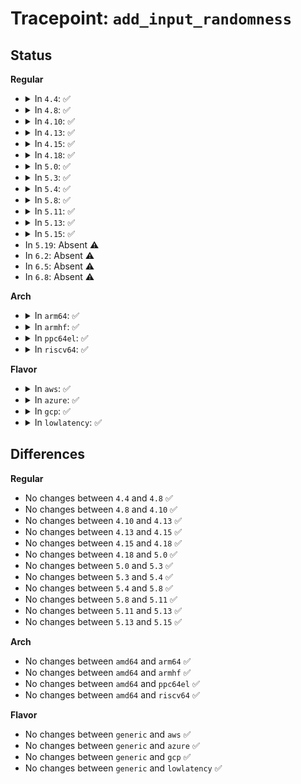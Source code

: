# Tracepoint: <code>add_input_randomness</code>

## Status
<b>Regular</b>
<ul>
<li>
<details>
<summary>In <code>4.4</code>: ✅</summary>

Event:

```c
struct trace_event_raw_add_input_randomness {
    struct trace_entry ent;
    int input_bits;
    char __data[0];
};
```
Function:

```c
void trace_event_raw_event_add_input_randomness(void *__data, int input_bits);
```
</details>
</li>
<li>
<details>
<summary>In <code>4.8</code>: ✅</summary>

Event:

```c
struct trace_event_raw_add_input_randomness {
    struct trace_entry ent;
    int input_bits;
    char __data[0];
};
```
Function:

```c
void trace_event_raw_event_add_input_randomness(void *__data, int input_bits);
```
</details>
</li>
<li>
<details>
<summary>In <code>4.10</code>: ✅</summary>

Event:

```c
struct trace_event_raw_add_input_randomness {
    struct trace_entry ent;
    int input_bits;
    char __data[0];
};
```
Function:

```c
void trace_event_raw_event_add_input_randomness(void *__data, int input_bits);
```
</details>
</li>
<li>
<details>
<summary>In <code>4.13</code>: ✅</summary>

Event:

```c
struct trace_event_raw_add_input_randomness {
    struct trace_entry ent;
    int input_bits;
    char __data[0];
};
```
Function:

```c
void trace_event_raw_event_add_input_randomness(void *__data, int input_bits);
```
</details>
</li>
<li>
<details>
<summary>In <code>4.15</code>: ✅</summary>

Event:

```c
struct trace_event_raw_add_input_randomness {
    struct trace_entry ent;
    int input_bits;
    char __data[0];
};
```
Function:

```c
void trace_event_raw_event_add_input_randomness(void *__data, int input_bits);
```
</details>
</li>
<li>
<details>
<summary>In <code>4.18</code>: ✅</summary>

Event:

```c
struct trace_event_raw_add_input_randomness {
    struct trace_entry ent;
    int input_bits;
    char __data[0];
};
```
Function:

```c
void trace_event_raw_event_add_input_randomness(void *__data, int input_bits);
```
</details>
</li>
<li>
<details>
<summary>In <code>5.0</code>: ✅</summary>

Event:

```c
struct trace_event_raw_add_input_randomness {
    struct trace_entry ent;
    int input_bits;
    char __data[0];
};
```
Function:

```c
void trace_event_raw_event_add_input_randomness(void *__data, int input_bits);
```
</details>
</li>
<li>
<details>
<summary>In <code>5.3</code>: ✅</summary>

Event:

```c
struct trace_event_raw_add_input_randomness {
    struct trace_entry ent;
    int input_bits;
    char __data[0];
};
```
Function:

```c
void trace_event_raw_event_add_input_randomness(void *__data, int input_bits);
```
</details>
</li>
<li>
<details>
<summary>In <code>5.4</code>: ✅</summary>

Event:

```c
struct trace_event_raw_add_input_randomness {
    struct trace_entry ent;
    int input_bits;
    char __data[0];
};
```
Function:

```c
void trace_event_raw_event_add_input_randomness(void *__data, int input_bits);
```
</details>
</li>
<li>
<details>
<summary>In <code>5.8</code>: ✅</summary>

Event:

```c
struct trace_event_raw_add_input_randomness {
    struct trace_entry ent;
    int input_bits;
    char __data[0];
};
```
Function:

```c
void trace_event_raw_event_add_input_randomness(void *__data, int input_bits);
```
</details>
</li>
<li>
<details>
<summary>In <code>5.11</code>: ✅</summary>

Event:

```c
struct trace_event_raw_add_input_randomness {
    struct trace_entry ent;
    int input_bits;
    char __data[0];
};
```
Function:

```c
void trace_event_raw_event_add_input_randomness(void *__data, int input_bits);
```
</details>
</li>
<li>
<details>
<summary>In <code>5.13</code>: ✅</summary>

Event:

```c
struct trace_event_raw_add_input_randomness {
    struct trace_entry ent;
    int input_bits;
    char __data[0];
};
```
Function:

```c
void trace_event_raw_event_add_input_randomness(void *__data, int input_bits);
```
</details>
</li>
<li>
<details>
<summary>In <code>5.15</code>: ✅</summary>

Event:

```c
struct trace_event_raw_add_input_randomness {
    struct trace_entry ent;
    int input_bits;
    char __data[0];
};
```
Function:

```c
void trace_event_raw_event_add_input_randomness(void *__data, int input_bits);
```
</details>
</li>
<li>
In <code>5.19</code>: Absent ⚠️
</li>
<li>
In <code>6.2</code>: Absent ⚠️
</li>
<li>
In <code>6.5</code>: Absent ⚠️
</li>
<li>
In <code>6.8</code>: Absent ⚠️
</li>
</ul>
<b>Arch</b>
<ul>
<li>
<details>
<summary>In <code>arm64</code>: ✅</summary>

Event:

```c
struct trace_event_raw_add_input_randomness {
    struct trace_entry ent;
    int input_bits;
    char __data[0];
};
```
Function:

```c
void trace_event_raw_event_add_input_randomness(void *__data, int input_bits);
```
</details>
</li>
<li>
<details>
<summary>In <code>armhf</code>: ✅</summary>

Event:

```c
struct trace_event_raw_add_input_randomness {
    struct trace_entry ent;
    int input_bits;
    char __data[0];
};
```
Function:

```c
void trace_event_raw_event_add_input_randomness(void *__data, int input_bits);
```
</details>
</li>
<li>
<details>
<summary>In <code>ppc64el</code>: ✅</summary>

Event:

```c
struct trace_event_raw_add_input_randomness {
    struct trace_entry ent;
    int input_bits;
    char __data[0];
};
```
Function:

```c
void trace_event_raw_event_add_input_randomness(void *__data, int input_bits);
```
</details>
</li>
<li>
<details>
<summary>In <code>riscv64</code>: ✅</summary>

Event:

```c
struct trace_event_raw_add_input_randomness {
    struct trace_entry ent;
    int input_bits;
    char __data[0];
};
```
Function:

```c
void trace_event_raw_event_add_input_randomness(void *__data, int input_bits);
```
</details>
</li>
</ul>
<b>Flavor</b>
<ul>
<li>
<details>
<summary>In <code>aws</code>: ✅</summary>

Event:

```c
struct trace_event_raw_add_input_randomness {
    struct trace_entry ent;
    int input_bits;
    char __data[0];
};
```
Function:

```c
void trace_event_raw_event_add_input_randomness(void *__data, int input_bits);
```
</details>
</li>
<li>
<details>
<summary>In <code>azure</code>: ✅</summary>

Event:

```c
struct trace_event_raw_add_input_randomness {
    struct trace_entry ent;
    int input_bits;
    char __data[0];
};
```
Function:

```c
void trace_event_raw_event_add_input_randomness(void *__data, int input_bits);
```
</details>
</li>
<li>
<details>
<summary>In <code>gcp</code>: ✅</summary>

Event:

```c
struct trace_event_raw_add_input_randomness {
    struct trace_entry ent;
    int input_bits;
    char __data[0];
};
```
Function:

```c
void trace_event_raw_event_add_input_randomness(void *__data, int input_bits);
```
</details>
</li>
<li>
<details>
<summary>In <code>lowlatency</code>: ✅</summary>

Event:

```c
struct trace_event_raw_add_input_randomness {
    struct trace_entry ent;
    int input_bits;
    char __data[0];
};
```
Function:

```c
void trace_event_raw_event_add_input_randomness(void *__data, int input_bits);
```
</details>
</li>
</ul>

## Differences
<b>Regular</b>
<ul>
<li>
No changes between <code>4.4</code> and <code>4.8</code> ✅
</li>
<li>
No changes between <code>4.8</code> and <code>4.10</code> ✅
</li>
<li>
No changes between <code>4.10</code> and <code>4.13</code> ✅
</li>
<li>
No changes between <code>4.13</code> and <code>4.15</code> ✅
</li>
<li>
No changes between <code>4.15</code> and <code>4.18</code> ✅
</li>
<li>
No changes between <code>4.18</code> and <code>5.0</code> ✅
</li>
<li>
No changes between <code>5.0</code> and <code>5.3</code> ✅
</li>
<li>
No changes between <code>5.3</code> and <code>5.4</code> ✅
</li>
<li>
No changes between <code>5.4</code> and <code>5.8</code> ✅
</li>
<li>
No changes between <code>5.8</code> and <code>5.11</code> ✅
</li>
<li>
No changes between <code>5.11</code> and <code>5.13</code> ✅
</li>
<li>
No changes between <code>5.13</code> and <code>5.15</code> ✅
</li>
</ul>
<b>Arch</b>
<ul>
<li>
No changes between <code>amd64</code> and <code>arm64</code> ✅
</li>
<li>
No changes between <code>amd64</code> and <code>armhf</code> ✅
</li>
<li>
No changes between <code>amd64</code> and <code>ppc64el</code> ✅
</li>
<li>
No changes between <code>amd64</code> and <code>riscv64</code> ✅
</li>
</ul>
<b>Flavor</b>
<ul>
<li>
No changes between <code>generic</code> and <code>aws</code> ✅
</li>
<li>
No changes between <code>generic</code> and <code>azure</code> ✅
</li>
<li>
No changes between <code>generic</code> and <code>gcp</code> ✅
</li>
<li>
No changes between <code>generic</code> and <code>lowlatency</code> ✅
</li>
</ul>
